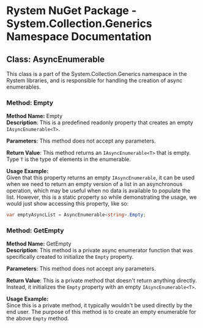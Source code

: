 # Rystem NuGet Package - System.Collection.Generics Namespace Documentation

## Class: AsyncEnumerable<T>

This class is a part of the System.Collection.Generics namespace in the Rystem libraries, and is responsible for handling the creation of async enumerables. 

### Method: Empty

**Method Name:** Empty  
**Description**: This is a predefined readonly property that creates an empty `IAsyncEnumerable<T>`.

**Parameters**: This method does not accept any parameters.

**Return Value**: This method returns an `IAsyncEnumerable<T>` that is empty. Type `T` is the type of elements in the enumerable.

**Usage Example:**  
Given that this property returns an empty `IAsyncEnumerable`, it can be used when we need to return an empty version of a list in an asynchronous operation, which may be useful when no data is available to populate the list. However, this is a static property so while demonstrating the usage, we would just show accessing this property, like so:

```csharp
var emptyAsyncList = AsyncEnumerable<string>.Empty;
```  

### Method: GetEmpty

**Method Name:** GetEmpty  
**Description**: This method is a private async enumerator function that was specifically created to initialize the `Empty` property.

**Parameters**: This method does not accept any parameters.

**Return Value**: This is a private method that doesn't return anything directly. Instead, it initializes the `Empty` property with an empty `IAsyncEnumerable<T>`.

**Usage Example:**  
Since this is a private method, it typically wouldn't be used directly by the end user. The purpose of this method is to create an empty enumerable for the above `Empty` method.